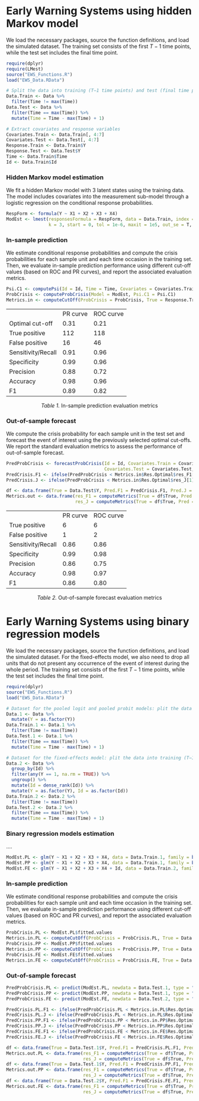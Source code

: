 <h1>Early Warning Systems using hidden Markov model</h1>

We load the necessary packages, source the function definitions, and load the simulated dataset. The training set consists of the first $T−1$ time points, while the test set includes the final time point.

```r
require(dplyr)
require(LMest)
source("EWS_Functions.R")
load("EWS_Data.RData")

# Split the data into training (T−1 time points) and test (final time point) sets
Data.Train <- Data %>% 
  filter(Time != max(Time))
Data.Test <- Data %>% 
  filter(Time == max(Time)) %>% 
  mutate(Time = Time - max(Time) + 1)

# Extract covariates and response variables
Covariates.Train <- Data.Train[, 4:7]
Covariates.Test <- Data.Test[, 4:7]
Response.Train <- Data.Train$Y
Response.Test <- Data.Test$Y
Time <- Data.Train$Time
Id <- Data.Train$Id
```


<h3>Hidden Markov model estimation</h3>

We fit a hidden Markov model with 3 latent states using the training data. The model includes covariates into the measurement sub-model through a logistic regression on the conditional response probabilities.

```r
RespForm <- formula(Y ~ X1 + X2 + X3 + X4)
ModEst <- lmest(responsesFormula = RespForm, data = Data.Train, index = c("Id", "Time"), 
                k = 3, start = 0, tol = 1e-6, maxit = 1e5, out_se = T, output = T)
```


<h3>In-sample prediction</h3>

We estimate conditional response probabilities and compute the crisis probabilities for each sample unit and each time occasion in the training set. Then, we evaluate in-sample prediction performance using different cut-off values (based on ROC and PR curves), and report the associated evaluation metrics.

```r
Psi.C1 <- computePsi(Id = Id, Time = Time, Covariates = Covariates.Train, Model = ModEst)
ProbCrisis <- computeProbCrisis(Model = ModEst, Psi.C1 = Psi.C1)
Metrics.in <- computeCutOff(ProbCrisis = ProbCrisis, True = Response.Train)
```

<div align="center">
  <table>
    <tr>
      <td></td><td>PR curve</td><td>ROC curve</td>
    </tr>
    <tr>
      <td>Optimal cut-off</td> <td>0.31</td> <td>0.21</td>
    </tr>
    <tr>
      <td>True positive</td> <td>112</td> <td>118</td>
    </tr>
    <tr>
      <td>False positive</td> <td>16</td> <td>46</td>
    </tr>
    <tr>
      <td>Sensitivity/Recall</td> <td>0.91</td> <td>0.96</td>
    </tr>
    <tr>
      <td>Specificity</td> <td>0.99</td> <td>0.96</td>
    </tr>
    <tr>
      <td>Precision</td> <td>0.88</td> <td>0.72</td>
    </tr>
    <tr>
      <td>Accuracy</td> <td>0.98</td> <td>0.96</td>
    </tr>
    <tr>
      <td>F1</td> <td>0.89</td> <td>0.82</td>
    </tr>
  </table>
  <caption>
    <em>Table 1.</em> In-sample prediction evaluation metrics
  </caption>
</div>


<h3>Out-of-sample forecast</h3>

We compute the crisis probability for each sample unit in the test set and forecast the event of interest using the previously selected optimal cut-offs. We report the standard evaluation metrics to assess the performance of out-of-sample forecast.

```r
PredProbCrisis <- forecastProbCrisis(Id = Id, Covariates.Train = Covariates.Train, 
                                     Covariates.Test = Covariates.Test, Model = ModEst)
PredCrisis.F1 <- ifelse(PredProbCrisis < Metrics.in$Res.Optimal$res_F1[1], 0, 1)
PredCrisis.J <- ifelse(PredProbCrisis < Metrics.in$Res.Optimal$res_J[1], 0, 1)

df <- data.frame(True = Data.Test$Y, Pred.F1 = PredCrisis.F1, Pred.J = PredCrisis.J)
Metrics.out <- data.frame(res_F1 = computeMetrics(True = df$True, Pred = df$Pred.F1), 
                          res_J = computeMetrics(True = df$True, Pred = df$Pred.J))
```

<div align="center">
  <table>
    <tr>
      <td></td><td>PR curve</td><td>ROC curve</td>
    </tr>
    <tr>
      <td>True positive</td> <td>6</td> <td>6</td>
    </tr>
    <tr>
      <td>False positive</td> <td>1</td> <td>2</td>
    </tr>
    <tr>
      <td>Sensitivity/Recall</td> <td>0.86</td> <td>0.86</td>
    </tr>
    <tr>
      <td>Specificity</td> <td>0.99</td> <td>0.98</td>
    </tr>
    <tr>
      <td>Precision</td> <td>0.86</td> <td>0.75</td>
    </tr>
    <tr>
      <td>Accuracy</td> <td>0.98</td> <td>0.97</td>
    </tr>
    <tr>
      <td>F1</td> <td>0.86</td> <td>0.80</td>
    </tr>
  </table>
  <caption>
    <em>Table 2.</em> Out-of-sample forecast evaluation metrics
  </caption>
</div>



<h1>Early Warning Systems using binary regression models</h1>

We load the necessary packages, source the function definitions, and load the simulated dataset. For the fixed-effects model, we also need to drop all units that do not present any occurrence of the event of interest during the whole period. The training set consists of the first $T−1$ time points, while the test set includes the final time point.

```r
require(dplyr)
source("EWS_Functions.R")
load("EWS_Data.RData")

# Dataset for the pooled logit and pooled probit models: plit the data into training (T−1 time points) and test (final time point) sets
Data.1 <- Data %>%
  mutate(Y = as.factor(Y))
Data.Train.1 <- Data.1 %>% 
  filter(Time != max(Time))
Data.Test.1 <- Data.1 %>% 
  filter(Time == max(Time)) %>% 
  mutate(Time = Time - max(Time) + 1)

# Dataset for the fixed-effects model: plit the data into training (T−1 time points) and test (final time point) sets
Data.2 <- Data %>%
  group_by(Id) %>%
  filter(any(Y == 1, na.rm = TRUE)) %>%
  ungroup() %>% 
  mutate(Id = dense_rank(Id)) %>% 
  mutate(Y = as.factor(Y), Id = as.factor(Id))
Data.Train.2 <- Data.2 %>% 
  filter(Time != max(Time))
Data.Test.2 <- Data.2 %>% 
  filter(Time == max(Time)) %>% 
  mutate(Time = Time - max(Time) + 1)
```


<h3>Binary regression models estimation</h3>

....

```r
ModEst.PL <- glm(Y ~ X1 + X2 + X3 + X4, data = Data.Train.1, family = binomial(link = "logit"))
ModEst.PP <- glm(Y ~ X1 + X2 + X3 + X4, data = Data.Train.1, family = binomial(link = "logit"))
ModEst.FE <- glm(Y ~ X1 + X2 + X3 + X4 + Id, data = Data.Train.2, family = binomial(link = "probit"))
```


<h3>In-sample prediction</h3>

We estimate conditional response probabilities and compute the crisis probabilities for each sample unit and each time occasion in the training set. Then, we evaluate in-sample prediction performance using different cut-off values (based on ROC and PR curves), and report the associated evaluation metrics.

```r
ProbCrisis.PL <- ModEst.PL$fitted.values
Metrics.in.PL <- computeCutOff(ProbCrisis = ProbCrisis.PL, True = Data.Train.1$Y)
ProbCrisis.PP <- ModEst.PP$fitted.values
Metrics.in.PP <- computeCutOff(ProbCrisis = ProbCrisis.PP, True = Data.Train.1$Y)
ProbCrisis.FE <- ModEst.FE$fitted.values
Metrics.in.FE <- computeCutOff(ProbCrisis = ProbCrisis.FE, True = Data.Train.2$Y)
```


<h3>Out-of-sample forecast</h3>

```r
PredProbCrisis.PL <- predict(ModEst.PL, newdata = Data.Test.1, type = "response")
PredProbCrisis.PP <- predict(ModEst.PP, newdata = Data.Test.1, type = "response")
PredProbCrisis.FE <- predict(ModEst.FE, newdata = Data.Test.2, type = "response")

PredCrisis.PL.F1 <- ifelse(PredProbCrisis.PL < Metrics.in.PL$Res.Optimal$res_F1[1], 0, 1)
PredCrisis.PL.J <- ifelse(PredProbCrisis.PL < Metrics.in.PL$Res.Optimal$res_J[1], 0, 1)
PredCrisis.PP.F1 <- ifelse(PredProbCrisis.PP < Metrics.in.PP$Res.Optimal$res_F1[1], 0, 1)
PredCrisis.PP.J <- ifelse(PredProbCrisis.PP < Metrics.in.PP$Res.Optimal$res_J[1], 0, 1)
PredCrisis.FE.F1 <- ifelse(PredProbCrisis.FE < Metrics.in.FE$Res.Optimal$res_F1[1], 0, 1)
PredCrisis.FE.J <- ifelse(PredProbCrisis.FE < Metrics.in.FE$Res.Optimal$res_J[1], 0, 1)

df <- data.frame(True = Data.Test.1$Y, Pred.F1 = PredCrisis.PL.F1, Pred.J = PredCrisis.PL.J)
Metrics.out.PL <- data.frame(res_F1 = computeMetrics(True = df$True, Pred = df$Pred.F1), 
                             res_J = computeMetrics(True = df$True, Pred = df$Pred.J))
df <- data.frame(True = Data.Test.1$Y, Pred.F1 = PredCrisis.PP.F1, Pred.J = PredCrisis.PP.J)
Metrics.out.PP <- data.frame(res_F1 = computeMetrics(True = df$True, Pred = df$Pred.F1), 
                             res_J = computeMetrics(True = df$True, Pred = df$Pred.J))
df <- data.frame(True = Data.Test.2$Y, Pred.F1 = PredCrisis.FE.F1, Pred.J = PredCrisis.FE.J)
Metrics.out.FE <- data.frame(res_F1 = computeMetrics(True = df$True, Pred = df$Pred.F1), 
                             res_J = computeMetrics(True = df$True, Pred = df$Pred.J))
```

